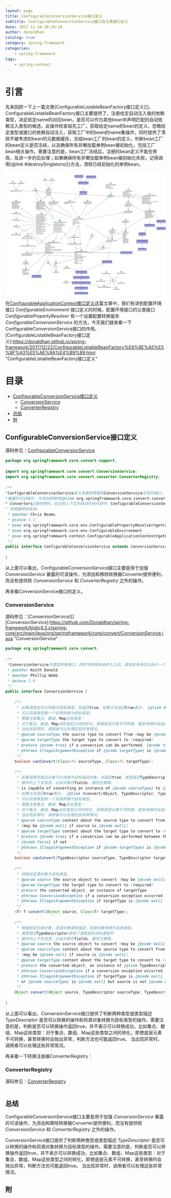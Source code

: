 ```yaml
---
layout: page
title: ConfigurableConversionService接口定义
subtitle: ConfigurableConversionService接口及父类接口定义
date: 2017-12-24 20:29:19
author: donaldhan
catalog: true
category: spring-framework
categories:
    - spring-framework
tags:
    - spring-context
---
```

# 引言
先来回顾一下上一篇文章[ConfigurableListableBeanFactory接口定义][]，ConfigurableListableBeanFactory接口主要提供了，注册给定自动注入值的依赖类型，决定给定name的对应bean，是否可以作为其他bean中声明匹配的自动依赖注入类型的候选，此操作检查祖先工厂。获取给定name的bean的定义，忽略给定类型或接口的依赖自动注入，获取工厂中的bean的name集操作，同时提供了清除不被考虑的bean的元数据缓存，冻结bean工厂的bean的定义，判断bean工厂的bean定义是否冻结，以及确保所有非懒加载单例bean被初始化，包括工厂bean相关操作。需要注意的是，bean工厂冻结后，注册的bean定义不能在修改，及进一步的后处理；如果确保所有非懒加载单例bean被初始化失败，记得调用{@link #destroySingletons()}方法，清除已经初始化的单例bean。

![ConfigurableListableBeanFactory](/image/spring-context/ConfigurableListableBeanFactory.png)

在[ConfigurableApplicationContext接口定义][]这篇文章中，我们有讲到配置环境接口 *ConfigurableEnvironment* 接口定义的时候，配置环境接口的父类接口 *ConfigurablePropertyResolver* 有一个设置配置转换服务 *ConfigurableConversionService* 的方法，今天我们就来看一下ConfigurableConversionService接口的作用。
[ConfigurableListableBeanFactory接口定义]:https://donaldhan.github.io/spring-framework/2017/12/22/ConfigurableListableBeanFactory%E6%8E%A5%E5%8F%A3%E5%AE%9A%E4%B9%89.html "ConfigurableListableBeanFactory接口定义"

[ConfigurableApplicationContext接口定义]:https://donaldhan.github.io/spring-framework/2017/12/20/ConfigurableApplicationContext%E6%8E%A5%E5%8F%A3%E5%AE%9A%E4%B9%89.html "ConfigurableApplicationContext接口定义"

# 目录
* [ConfigurableConversionService接口定义](#configurableconversionservice接口定义)
    * [ConversionService](#conversionservice)
    * [ConverterRegistry](#converterregistry)
* [总结](#总结)
* [附](#附)
## ConfigurableConversionService接口定义

源码参见：[ConfigurableConversionService][]

[ConfigurableConversionService]:https://github.com/Donaldhan/spring-framework/blob/4.3.x/spring-core/src/main/java/org/springframework/core/convert/support/ConfigurableConversionService.java "ConfigurableConversionService"

```java
package org.springframework.core.convert.support;

import org.springframework.core.convert.ConversionService;
import org.springframework.core.convert.converter.ConverterRegistry;

/**
*ConfigurableConversionService是大多数转换服务ConversionService实现的接口。用于加强ConversionService
*暴露的可读操作，为添加和移除{@link org.springframework.core.convert.converter.Converter
* Converters}提供便利。在应用上下文的启动代码片段中，ConfigurableConversionService对于添加和移除
* 转换器特别有用。
 * @author Chris Beams
 * @since 3.1
 * @see org.springframework.core.env.ConfigurablePropertyResolver#getConversionService()
 * @see org.springframework.core.env.ConfigurableEnvironment
 * @see org.springframework.context.ConfigurableApplicationContext#getEnvironment()
 */
public interface ConfigurableConversionService extends ConversionService, ConverterRegistry {

}
```
从上面可以看出，ConfigurableConversionService接口主要是用于加强 *ConversionService*
暴露的可读操作，为添加和移除转换器Converter提供便利，而没有提供除 *ConversionService* 和 *ConverterRegistry* 之外的操作。

再来看ConversionService接口的定义。
### ConversionService
源码参见：[ConversionService][]
[ConversionService]:https://github.com/Donaldhan/spring-framework/blob/4.3.x/spring-core/src/main/java/org/springframework/core/convert/ConversionService.java "ConversionService"

```java
package org.springframework.core.convert;

/**
 *ConversionService为类型转换接口。同时为转换系统的入口点。调用此系统可以执行一个线程安全的类型转换。
 * @author Keith Donald
 * @author Phillip Webb
 * @since 3.0
 */
public interface ConversionService {

	/**
	 * 如果源类型可以转换为目标类型，则返回true。如果方法返回true表示， {@link #convert(Object, Class)}方法
	 * 可以将源类型额一个实例转换为目标类型。
	 * 需要注意集合、数组、Map这些类型：
	 * 对于集合、数组、Map这些类型之间的转化，即使底层元素不可转换，甚至转换时会抛出异常，此方法也可能返回true。
	 * 当出现异常时，调用者可以处理这些异常情况。
	 * @param sourceType the source type to convert from (may be {@code null} if source is {@code null})
	 * @param targetType the target type to convert to (required)
	 * @return {@code true} if a conversion can be performed, {@code false} if not
	 * @throws IllegalArgumentException if {@code targetType} is {@code null}
	 */
	boolean canConvert(Class<?> sourceType, Class<?> targetType);

	/**
	 * 如果源类型描述对象可以转换为目标描述对象，则返回true。类型描述TypeDescriptor提供了源类型和目标类型的
	 * 额外的上下文信息，比如对象的fields，属性位置等。
	 * is capable of converting an instance of {@code sourceType} to {@code targetType}.
	 * 如果方法返回true表示， {@link #convert(Object, TypeDescriptor, TypeDescriptor)}方法
	 * 可以将源类型额一个实例转换为目标类型。
	 * 需要注意集合、数组、Map这些类型：
	 * 对于集合、数组、Map这些类型之间的转化，即使底层元素不可转换，甚至转换时会抛出异常，此方法也可能返回true。
	 * 当出现异常时，调用者可以处理这些异常情况。
	 * @param sourceType context about the source type to convert from
	 * (may be {@code null} if source is {@code null})
	 * @param targetType context about the target type to convert to (required)
	 * @return {@code true} if a conversion can be performed between the source and target types,
	 * {@code false} if not
	 * @throws IllegalArgumentException if {@code targetType} is {@code null}
	 */
	boolean canConvert(TypeDescriptor sourceType, TypeDescriptor targetType);

	/**
	 * 转换给定源对象为目标类型。
	 * @param source the source object to convert (may be {@code null})
	 * @param targetType the target type to convert to (required)
	 * @return the converted object, an instance of targetType
	 * @throws ConversionException if a conversion exception occurred
	 * @throws IllegalArgumentException if targetType is {@code null}
	 */
	<T> T convert(Object source, Class<T> targetType);

	/**
	 * 根据给定的源对象，及源对象类型描述，将源对象转换为目标类型。
	 * 类型描述TypeDescriptor提供了源类型和目标类型的
	 * 额外的上下文信息，比如对象的fields，属性位置等。
	 * @param source the source object to convert (may be {@code null})
	 * @param sourceType context about the source type to convert from
	 * (may be {@code null} if source is {@code null})
	 * @param targetType context about the target type to convert to (required)
	 * @return the converted object, an instance of {@link TypeDescriptor#getObjectType() targetType}
	 * @throws ConversionException if a conversion exception occurred
	 * @throws IllegalArgumentException if targetType is {@code null},
	 * or {@code sourceType} is {@code null} but source is not {@code null}
	 */
	Object convert(Object source, TypeDescriptor sourceType, TypeDescriptor targetType);

}

```
从上面可以看出，ConversionService接口提供了判断两种类型或类型描述 *TypeDescriptor* 是否可以转换的操作和将源对象转换为目标类型的操作。需要注意的是，判断是否可以转换操作返回true，并不表示可以转换成功，比如集合、数组、Map这些类型：对于集合、数组、Map这些类型之间的转化，即使底层元素不可转换，甚至转换时会抛出异常，判断方法也可能返回true。
当出现异常时，调用者可以处理这些异常情况。

再来看一下转换注册器ConverterRegistry：

### ConverterRegistry
源码参见：[ConverterRegistry][]

[ConverterRegistry]: "ConverterRegistry"
```java
```

## 总结
ConfigurableConversionService接口主要是用于加强 *ConversionService*
暴露的可读操作，为添加和移除转换器Converter提供便利，而没有提供除 *ConversionService* 和 *ConverterRegistry* 之外的操作。

ConversionService接口提供了判断两种类型或类型描述 *TypeDescriptor* 是否可以转换的操作和将源对象转换为目标类型的操作。需要注意的是，判断是否可以转换操作返回true，并不表示可以转换成功，比如集合、数组、Map这些类型：对于集合、数组、Map这些类型之间的转化，即使底层元素不可转换，甚至转换时会抛出异常，判断方法也可能返回true。
当出现异常时，调用者可以处理这些异常情况。

## 附
